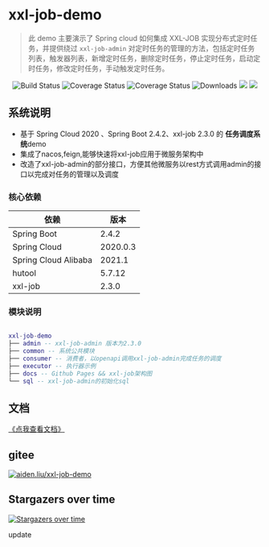 # xxl-job-demo

> 此 demo 主要演示了 Spring cloud 如何集成 XXL-JOB 实现分布式定时任务，并提供绕过 `xxl-job-admin` 对定时任务的管理的方法，包括定时任务列表，触发器列表，新增定时任务，删除定时任务，停止定时任务，启动定时任务，修改定时任务，手动触发定时任务。

<p align="center">
 <img src="https://img.shields.io/badge/xxl%20job%20demo-1.0.0-success.svg" alt="Build Status">
 <img src="https://img.shields.io/badge/Spring%20Cloud-2020.0.3-blue.svg" alt="Coverage Status">
 <img src="https://img.shields.io/badge/Spring%20Cloud%20Alibaba-2021.1-blue.svg" alt="Coverage Status">
 <img src="https://img.shields.io/badge/Spring%20Boot-2.4.2-blue.svg" alt="Downloads">
 <img src="https://img.shields.io/github/license/aiden-liu413/xxl-job-demo"/>
 <img src="https://img.shields.io/github/stars/aiden-liu413/xxl-job-demo">   
</p>


## 系统说明

- 基于 Spring Cloud 2020 、Spring Boot 2.4.2、xxl-job 2.3.0 的 **任务调度系统**demo
- 集成了nacos,feign,能够快速将xxl-job应用于微服务架构中
- 改造了xxl-job-admin的部分接口，方便其他微服务以rest方式调用admin的接口以完成对任务的管理以及调度

### 核心依赖

| 依赖                   | 版本           |
| ---------------------- | ------------- |
| Spring Boot            | 2.4.2         |
| Spring Cloud           | 2020.0.3      |
| Spring Cloud Alibaba   | 2021.1        |
| hutool                 | 5.7.12         |
| xxl-job                   | 2.3.0        |

### 模块说明

```lua

xxl-job-demo
├── admin -- xxl-job-admin 版本为2.3.0
├── common -- 系统公共模块
├── consumer -- 消费者，以openapi调用xxl-job-admin完成任务的调度
├── executor -- 执行器示例
├── docs -- Github Pages && xxl-job架构图
└── sql -- xxl-job-admin的初始化sql
```

## 文档
[《点我查看文档》](https://aiden-liu413.github.io/xxl-job-demo/)

## gitee

[![aiden.liu/xxl-job-demo](https://gitee.com/aiden-liu/xxl-job-demo/widgets/widget_card.svg?colors=ffffff,1e252b,323d47,455059,d7deea,99a0ae)](https://gitee.com/aiden-liu/xxl-job-demo) 

## Stargazers over time

[![Stargazers over time](https://starchart.cc/aiden-liu413/xxl-job-demo.svg)](https://starchart.cc/aiden-liu413/xxl-job-demo)


update

